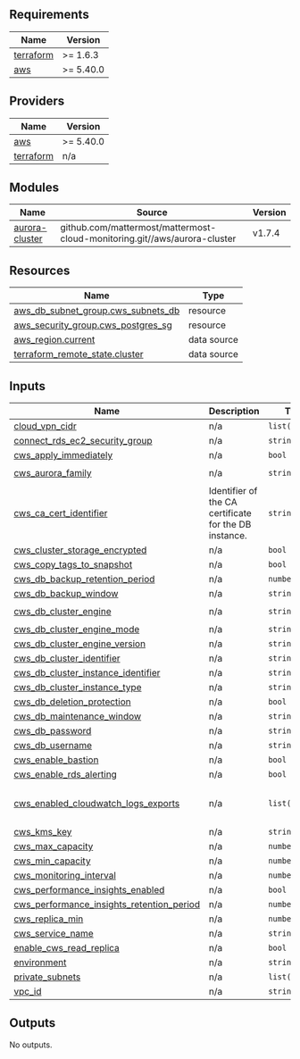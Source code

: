 ## Requirements

| Name | Version |
|------|---------|
| <a name="requirement_terraform"></a> [terraform](#requirement\_terraform) | >= 1.6.3 |
| <a name="requirement_aws"></a> [aws](#requirement\_aws) | >= 5.40.0 |

## Providers

| Name | Version |
|------|---------|
| <a name="provider_aws"></a> [aws](#provider\_aws) | >= 5.40.0 |
| <a name="provider_terraform"></a> [terraform](#provider\_terraform) | n/a |

## Modules

| Name | Source | Version |
|------|--------|---------|
| <a name="module_aurora-cluster"></a> [aurora-cluster](#module\_aurora-cluster) | github.com/mattermost/mattermost-cloud-monitoring.git//aws/aurora-cluster | v1.7.4 |

## Resources

| Name | Type |
|------|------|
| [aws_db_subnet_group.cws_subnets_db](https://registry.terraform.io/providers/hashicorp/aws/latest/docs/resources/db_subnet_group) | resource |
| [aws_security_group.cws_postgres_sg](https://registry.terraform.io/providers/hashicorp/aws/latest/docs/resources/security_group) | resource |
| [aws_region.current](https://registry.terraform.io/providers/hashicorp/aws/latest/docs/data-sources/region) | data source |
| [terraform_remote_state.cluster](https://registry.terraform.io/providers/hashicorp/terraform/latest/docs/data-sources/remote_state) | data source |

## Inputs

| Name | Description | Type | Default | Required |
|------|-------------|------|---------|:--------:|
| <a name="input_cloud_vpn_cidr"></a> [cloud\_vpn\_cidr](#input\_cloud\_vpn\_cidr) | n/a | `list(string)` | n/a | yes |
| <a name="input_connect_rds_ec2_security_group"></a> [connect\_rds\_ec2\_security\_group](#input\_connect\_rds\_ec2\_security\_group) | n/a | `string` | n/a | yes |
| <a name="input_cws_apply_immediately"></a> [cws\_apply\_immediately](#input\_cws\_apply\_immediately) | n/a | `bool` | `false` | no |
| <a name="input_cws_aurora_family"></a> [cws\_aurora\_family](#input\_cws\_aurora\_family) | n/a | `string` | `"aurora-postgresql13"` | no |
| <a name="input_cws_ca_cert_identifier"></a> [cws\_ca\_cert\_identifier](#input\_cws\_ca\_cert\_identifier) | Identifier of the CA certificate for the DB instance. | `string` | `"rds-ca-rsa4096-g1"` | no |
| <a name="input_cws_cluster_storage_encrypted"></a> [cws\_cluster\_storage\_encrypted](#input\_cws\_cluster\_storage\_encrypted) | n/a | `bool` | `true` | no |
| <a name="input_cws_copy_tags_to_snapshot"></a> [cws\_copy\_tags\_to\_snapshot](#input\_cws\_copy\_tags\_to\_snapshot) | n/a | `bool` | `true` | no |
| <a name="input_cws_db_backup_retention_period"></a> [cws\_db\_backup\_retention\_period](#input\_cws\_db\_backup\_retention\_period) | n/a | `number` | n/a | yes |
| <a name="input_cws_db_backup_window"></a> [cws\_db\_backup\_window](#input\_cws\_db\_backup\_window) | n/a | `string` | n/a | yes |
| <a name="input_cws_db_cluster_engine"></a> [cws\_db\_cluster\_engine](#input\_cws\_db\_cluster\_engine) | n/a | `string` | `"aurora-postgresql"` | no |
| <a name="input_cws_db_cluster_engine_mode"></a> [cws\_db\_cluster\_engine\_mode](#input\_cws\_db\_cluster\_engine\_mode) | n/a | `string` | `"provisioned"` | no |
| <a name="input_cws_db_cluster_engine_version"></a> [cws\_db\_cluster\_engine\_version](#input\_cws\_db\_cluster\_engine\_version) | n/a | `string` | `"13.8"` | no |
| <a name="input_cws_db_cluster_identifier"></a> [cws\_db\_cluster\_identifier](#input\_cws\_db\_cluster\_identifier) | n/a | `string` | n/a | yes |
| <a name="input_cws_db_cluster_instance_identifier"></a> [cws\_db\_cluster\_instance\_identifier](#input\_cws\_db\_cluster\_instance\_identifier) | n/a | `string` | n/a | yes |
| <a name="input_cws_db_cluster_instance_type"></a> [cws\_db\_cluster\_instance\_type](#input\_cws\_db\_cluster\_instance\_type) | n/a | `string` | `"db.serverless"` | no |
| <a name="input_cws_db_deletion_protection"></a> [cws\_db\_deletion\_protection](#input\_cws\_db\_deletion\_protection) | n/a | `bool` | `true` | no |
| <a name="input_cws_db_maintenance_window"></a> [cws\_db\_maintenance\_window](#input\_cws\_db\_maintenance\_window) | n/a | `string` | n/a | yes |
| <a name="input_cws_db_password"></a> [cws\_db\_password](#input\_cws\_db\_password) | n/a | `string` | n/a | yes |
| <a name="input_cws_db_username"></a> [cws\_db\_username](#input\_cws\_db\_username) | n/a | `string` | n/a | yes |
| <a name="input_cws_enable_bastion"></a> [cws\_enable\_bastion](#input\_cws\_enable\_bastion) | n/a | `bool` | `true` | no |
| <a name="input_cws_enable_rds_alerting"></a> [cws\_enable\_rds\_alerting](#input\_cws\_enable\_rds\_alerting) | n/a | `bool` | `false` | no |
| <a name="input_cws_enabled_cloudwatch_logs_exports"></a> [cws\_enabled\_cloudwatch\_logs\_exports](#input\_cws\_enabled\_cloudwatch\_logs\_exports) | n/a | `list(string)` | <pre>[<br>  "postgresql"<br>]</pre> | no |
| <a name="input_cws_kms_key"></a> [cws\_kms\_key](#input\_cws\_kms\_key) | n/a | `string` | n/a | yes |
| <a name="input_cws_max_capacity"></a> [cws\_max\_capacity](#input\_cws\_max\_capacity) | n/a | `number` | `4` | no |
| <a name="input_cws_min_capacity"></a> [cws\_min\_capacity](#input\_cws\_min\_capacity) | n/a | `number` | `0.5` | no |
| <a name="input_cws_monitoring_interval"></a> [cws\_monitoring\_interval](#input\_cws\_monitoring\_interval) | n/a | `number` | n/a | yes |
| <a name="input_cws_performance_insights_enabled"></a> [cws\_performance\_insights\_enabled](#input\_cws\_performance\_insights\_enabled) | n/a | `bool` | n/a | yes |
| <a name="input_cws_performance_insights_retention_period"></a> [cws\_performance\_insights\_retention\_period](#input\_cws\_performance\_insights\_retention\_period) | n/a | `number` | n/a | yes |
| <a name="input_cws_replica_min"></a> [cws\_replica\_min](#input\_cws\_replica\_min) | n/a | `number` | n/a | yes |
| <a name="input_cws_service_name"></a> [cws\_service\_name](#input\_cws\_service\_name) | n/a | `string` | `"cws"` | no |
| <a name="input_enable_cws_read_replica"></a> [enable\_cws\_read\_replica](#input\_enable\_cws\_read\_replica) | n/a | `bool` | `true` | no |
| <a name="input_environment"></a> [environment](#input\_environment) | n/a | `string` | n/a | yes |
| <a name="input_private_subnets"></a> [private\_subnets](#input\_private\_subnets) | n/a | `list(string)` | n/a | yes |
| <a name="input_vpc_id"></a> [vpc\_id](#input\_vpc\_id) | n/a | `string` | n/a | yes |

## Outputs

No outputs.

